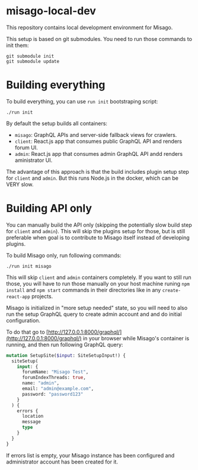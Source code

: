 misago-local-dev
================

This repository contains local development environment for Misago.

This setup is based on git submodules. You need to run those commands to init them:

```console
git submodule init
git submodule update
```


# Building everything

To build everything, you can use `run init` bootstraping script:

```
./run init
```

By default the setup builds all containers:

- `misago`: GraphQL APIs and server-side fallback views for crawlers.
- `client`: React.js app that consumes public GraphQL API and renders forum UI.
- `admin`: React.js app that consumes admin GraphQL API andd renders aministrator UI.

The advantage of this approach is that the build includes plugin setup step for `client` and `admin`. But this runs Node.js in the docker, which can be VERY slow.

# Building API only

You can manually build the API only (skipping the potentially slow build step for `client` and `admin`). This will skip the plugins setup for those, but is still preferable when goal is to contribute to Misago itself instead of developing plugins.

To build Misago only, run following commands:

```
./run init misago
```

This will skip `client` and `admin` containers completely. If you want to still run those, you will have to run those manually on your host machine runing `npm install` and `npm start` commands in their directories like in any `create-react-app` projects.

Misago is initialized in "more setup needed" state, so you will need to also run the setup GraphQL query to create admin account and and do initial configuration.

To do that go to [http://127.0.0.1:8000/graphql/](http://127.0.0.1:8000/graphql/) in your browser while Misago's container is running, and then run following GraphQL query:

```graphql
mutation SetupSite($input: SiteSetupInput!) {
  siteSetup(
    input: {
      forumName: "Misago Test",
      forumIndexThreads: true,
      name: "admin",
      email: "admin@example.com",
      password: "password123"
    }
  ) {
    errors {
      location
      message
      type
    }
  }
}
```

If errors list is empty, your Misago instance has been configured and administrator account has been created for it.